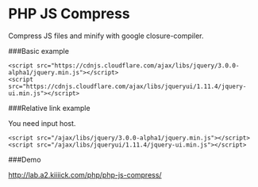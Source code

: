 PHP JS Compress
======

Compress JS files and minify with google closure-compiler.

###Basic example

```
<script src="https://cdnjs.cloudflare.com/ajax/libs/jquery/3.0.0-alpha1/jquery.min.js"></script>	
<script src="https://cdnjs.cloudflare.com/ajax/libs/jqueryui/1.11.4/jquery-ui.min.js"></script>
```

###Relative link example

You need input host.

```
<script src="/ajax/libs/jquery/3.0.0-alpha1/jquery.min.js"></script>	
<script src="/ajax/libs/jqueryui/1.11.4/jquery-ui.min.js"></script>
```

###Demo 

http://lab.a2.kiiiick.com/php/php-js-compress/